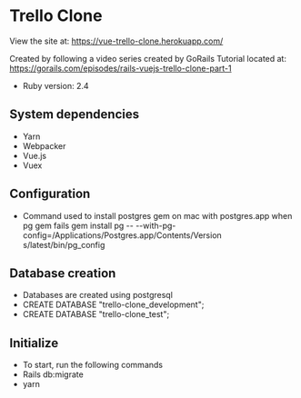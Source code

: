 # Trello Clone

View the site at: https://vue-trello-clone.herokuapp.com/

Created by following a video series created by GoRails
Tutorial located at: https://gorails.com/episodes/rails-vuejs-trello-clone-part-1

* Ruby version: 2.4

## System dependencies
* Yarn
* Webpacker
* Vue.js
* Vuex

## Configuration
* Command used to install postgres gem on mac with postgres.app when pg gem fails gem install pg -- --with-pg-config=/Applications/Postgres.app/Contents/Version‌​s/latest/bin/pg_config

## Database creation
* Databases are created using postgresql
* CREATE DATABASE "trello-clone_development";
* CREATE DATABASE "trello-clone_test";

## Initialize
* To start, run the following commands
* Rails db:migrate
* yarn
